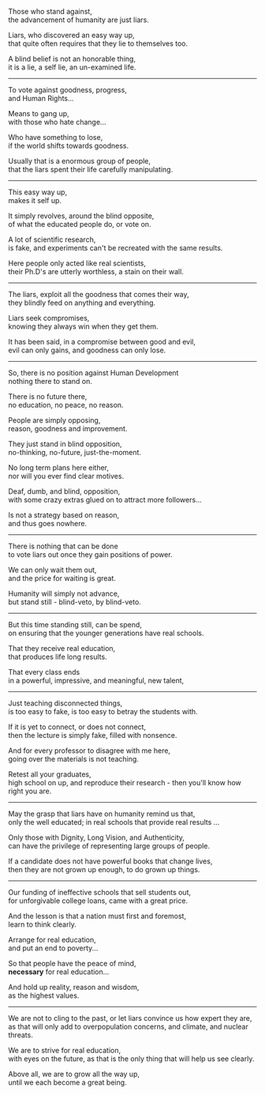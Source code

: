 Those who stand against,\
the advancement of humanity are just liars.

Liars, who discovered an easy way up,\
that quite often requires that they lie to themselves too.

A blind belief is not an honorable thing,\
it is a lie, a self lie, an un-examined life.

---

To vote against goodness, progress,\
and Human Rights...

Means to gang up,\
with those who hate change...

Who have something to lose,\
if the world shifts towards goodness.

Usually that is a enormous group of people,\
that the liars spent their life carefully manipulating.

---

This easy way up,\
makes it self up.

It simply revolves, around the blind opposite,\
of what the educated people do, or vote on.

A lot of scientific research,\
is fake, and experiments can't be recreated with the same results.

Here people only acted like real scientists,\
their Ph.D's are utterly worthless, a stain on their wall.

---

The liars, exploit all the goodness that comes their way,\
they blindly feed on anything and everything.

Liars seek compromises,\
knowing they always win when they get them.

It has been said, in a compromise between good and evil,\
evil can only gains, and goodness can only lose.

---

So, there is no position against Human Development\
nothing there to stand on.

There is no future there,\
no education, no peace, no reason.

People are simply opposing,\
reason, goodness and improvement.

They just stand in blind opposition,\
no-thinking, no-future, just-the-moment.

No long term plans here either,\
nor will you ever find clear motives.

Deaf, dumb, and blind, opposition,\
with some crazy extras glued on to attract more followers...

Is not a strategy based on reason,\
and thus goes nowhere.

---

There is nothing that can be done\
to vote liars out once they gain positions of power.

We can only wait them out,\
and the price for waiting is great.

Humanity will simply not advance,\
but stand still - blind-veto, by blind-veto.

---

But this time standing still, can be spend,\
on ensuring that the younger generations have real schools.

That they receive real education,\
that produces life long results.

That every class ends\
in a powerful, impressive, and meaningful, new talent,

---

Just teaching disconnected things,\
is too easy to fake, is too easy to betray the students with.

If it is yet to connect, or does not connect,\
then the lecture is simply fake, filled with nonsence.

And for every professor to disagree with me here,\
going over the materials is not teaching.

Retest all your graduates,\
high school on up, and reproduce their research - then you'll know how right you are.

---

May the grasp that liars have on humanity remind us that,\
only the well educated; in real schools that provide real results ...

Only those with Dignity, Long Vision, and Authenticity,\
can have the privilege of representing large groups of people.

If a candidate does not have powerful books that change lives,\
then they are not grown up enough, to do grown up things.

---

Our funding of ineffective schools that sell students out,\
for unforgivable college loans, came with a great price.

And the lesson is that a nation must first and foremost,\
learn to think clearly.

Arrange for real education,\
and put an end to poverty...

So that people have the peace of mind,\
**necessary** for real education...

And hold up reality, reason and wisdom,\
as the highest values.

---

We are not to cling to the past, or let liars convince us how expert they are,\
as that will only add to overpopulation concerns, and climate, and nuclear threats.

We are to strive for real education,\
with eyes on the future, as that is the only thing that will help us see clearly.

Above all, we are to grow all the way up,\
until we each become a great being.
